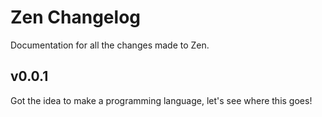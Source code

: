 # Zen Changelog
Documentation for all the changes made to Zen.

## v0.0.1
Got the idea to make a programming language, let's see where this goes!


